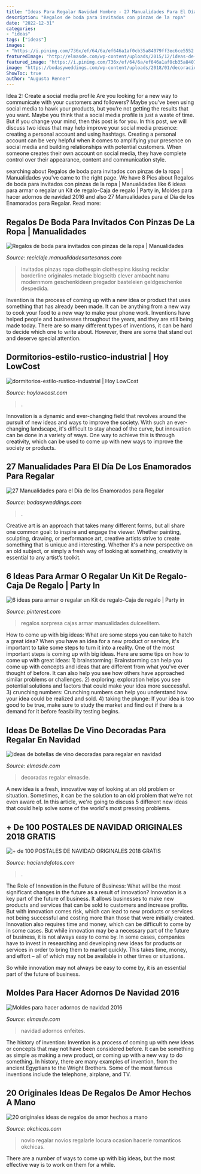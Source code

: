 ```yaml
---
title: "Ideas Para Regalar Navidad Hombre - 27 Manualidades Para El Día De Los Enamorados Para Regalar"
description: "Regalos de boda para invitados con pinzas de la ropa"
date: "2022-12-31"
categories:
- "ideas"
tags: ["ideas"]
images:
- "https://i.pinimg.com/736x/ef/64/6a/ef646a1af0cb35a84079ff3ec6ce5552.jpg"
featuredImage: "http://elmasde.com/wp-content/uploads/2015/12/ideas-de-botellas-de-vino-decoradas-para-regalar-en-navidad-01.jpg"
featured_image: "https://i.pinimg.com/736x/ef/64/6a/ef646a1af0cb35a84079ff3ec6ce5552.jpg"
image: "https://bodasyweddings.com/wp-content/uploads/2018/01/decoracion-del-cuarto.jpg"
ShowToc: true
author: "Augusta Renner"
---
```



Idea 2: Create a social media profile
Are you looking for a new way to communicate with your customers and followers? Maybe you’ve been using social media to hawk your products, but you’re not getting the results that you want. Maybe you think that a social media profile is just a waste of time. But if you change your mind, then this post is for you. In this post, we will discuss two ideas that may help improve your social media presence: creating a personal account and using hashtags.
Creating a personal account can be very helpful when it comes to amplifying your presence on social media and building relationships with potential customers. When someone creates their own account on social media, they have complete control over their appearance, content and communication style.

	

		
searching about Regalos de boda para invitados con pinzas de la ropa | Manualidades you've came to the right page. We have 8 Pics about Regalos de boda para invitados con pinzas de la ropa | Manualidades like 6 ideas para armar o regalar un Kit de regalo-Caja de regalo | Party in, Moldes para hacer adornos de navidad 2016 and also 27 Manualidades para el Día de los Enamorados para Regalar. Read more:
		
    
## Regalos De Boda Para Invitados Con Pinzas De La Ropa | Manualidades

<img loading=lazy src="https://www.manualidadesartesanas.com/wp-content/uploads/2014/07/regalos-de-boda-para-invitados.jpg" onerror="this.onerror=null;this.src='https://tse3.mm.bing.net/th?id=OIP.8BL19oMhgFOdzDqpB26pgQHaIn&amp;pid=15.1';" alt="Regalos de boda para invitados con pinzas de la ropa | Manualidades">

_Source: reciclaje.manualidadesartesanas.com_

>invitados pinzas ropa clothespin clothespins kissing reciclar borderline originales metade blogseitb clever ambacht nanu modernmom geschenkideen pregador basteleien geldgeschenke despedida. 

	

Invention is the process of coming up with a new idea or product that uses something that has already been made. It can be anything from a new way to cook your food to a new way to make your phone work. Inventions have helped people and businesses throughout the years, and they are still being made today. There are so many different types of inventions, it can be hard to decide which one to write about. However, there are some that stand out and deserve special attention.

    
## Dormitorios-estilo-rustico-industrial | Hoy LowCost

<img loading=lazy src="https://hoylowcost.com/wp-content/uploads/2016/10/dormitorios-estilo-rustico-industrial.jpg" onerror="this.onerror=null;this.src='https://tse3.mm.bing.net/th?id=OIP.K268542lKxYrK9soAp7jIwHaE8&amp;pid=15.1';" alt="dormitorios-estilo-rustico-industrial | Hoy LowCost">

_Source: hoylowcost.com_

>. 

	

Innovation is a dynamic and ever-changing field that revolves around the pursuit of new ideas and ways to improve the society. With such an ever-changing landscape, it's difficult to stay ahead of the curve, but innovation can be done in a variety of ways. One way to achieve this is through creativity, which can be used to come up with new ways to improve the society or products.

    
## 27 Manualidades Para El Día De Los Enamorados Para Regalar

<img loading=lazy src="https://bodasyweddings.com/wp-content/uploads/2018/01/decoracion-del-cuarto.jpg" onerror="this.onerror=null;this.src='https://tse1.mm.bing.net/th?id=OIP.rCfSy9E2CgCalXlkptrB6gAAAA&amp;pid=15.1';" alt="27 Manualidades para el Día de los Enamorados para Regalar">

_Source: bodasyweddings.com_

>. 

	

Creative art is an approach that takes many different forms, but all share one common goal: to inspire and engage the viewer. Whether painting, sculpting, drawing, or performance art, creative artists strive to create something that is unique and interesting. Whether it's a new perspective on an old subject, or simply a fresh way of looking at something, creativity is essential to any artist’s toolkit.

    
## 6 Ideas Para Armar O Regalar Un Kit De Regalo-Caja De Regalo | Party In

<img loading=lazy src="https://i.pinimg.com/736x/ef/64/6a/ef646a1af0cb35a84079ff3ec6ce5552.jpg" onerror="this.onerror=null;this.src='https://tse3.mm.bing.net/th?id=OIP.FbYF4cwt9XdqtW7Wk__wSQHaJ4&amp;pid=15.1';" alt="6 ideas para armar o regalar un Kit de regalo-Caja de regalo | Party in">

_Source: pinterest.com_

>regalos sorpresa cajas armar manualidades dulceelitem. 

	

How to come up with big ideas: What are some steps you can take to hatch a great idea?
When you have an idea for a new product or service, it's important to take some steps to turn it into a reality. One of the most important steps is coming up with big ideas. Here are some tips on how to come up with great ideas: 1) brainstorming: Brainstorming can help you come up with concepts and ideas that are different from what you've ever thought of before. It can also help you see how others have approached similar problems or challenges. 2) exploring: exploration helps you see potential solutions and factors that could make your idea more successful. 3) crunching numbers: Crunching numbers can help you understand how your idea could be realized and sold. 4) taking the plunge: If your idea is too good to be true, make sure to study the market and find out if there is a demand for it before feasibility testing begins.

    
## Ideas De Botellas De Vino Decoradas Para Regalar En Navidad

<img loading=lazy src="http://elmasde.com/wp-content/uploads/2015/12/ideas-de-botellas-de-vino-decoradas-para-regalar-en-navidad-01.jpg" onerror="this.onerror=null;this.src='https://tse2.mm.bing.net/th?id=OIP.N-HCxjpC0ACh1A5OakGpRgHaKA&amp;pid=15.1';" alt="ideas de botellas de vino decoradas para regalar en navidad">

_Source: elmasde.com_

>decoradas regalar elmasde. 

	

A new idea is a fresh, innovative way of looking at an old problem or situation. Sometimes, it can be the solution to an old problem that we're not even aware of. In this article, we're going to discuss 5 different new ideas that could help solve some of the world's most pressing problems.

    
## + De 100 POSTALES DE NAVIDAD ORIGINALES 2018 GRATIS

<img loading=lazy src="https://haciendofotos.com/wp-content/uploads/postales-de-navidad-papa-noel-600x896.jpg" onerror="this.onerror=null;this.src='https://tse2.mm.bing.net/th?id=OIP.GJODK6FONV2SKWboHyAMSQHaLD&amp;pid=15.1';" alt="+ de 100 POSTALES DE NAVIDAD ORIGINALES 2018 GRATIS">

_Source: haciendofotos.com_

>. 

	

The Role of Innovation in the Future of Business: What will be the most significant changes in the future as a result of innovation?
Innovation is a key part of the future of business. It allows businesses to make new products and services that can be sold to customers and increase profits. But with innovation comes risk, which can lead to new products or services not being successful and costing more than those that were initially created. Innovation also requires time and money, which can be difficult to come by in some cases.
But while innovation may be a necessary part of the future of business, it is not always easy to come by. In some cases, companies have to invest in researching and developing new ideas for products or services in order to bring them to market quickly. This takes time, money, and effort – all of which may not be available in other times or situations.

So while innovation may not always be easy to come by, it is an essential part of the future of business.

    
## Moldes Para Hacer Adornos De Navidad 2016

<img loading=lazy src="http://elmasde.com/wp-content/uploads/2015/11/L96InfA4bHY.jpg" onerror="this.onerror=null;this.src='https://tse2.mm.bing.net/th?id=OIP.9yUSjNAR74QIayxk4HCPOwHaFj&amp;pid=15.1';" alt="Moldes para hacer adornos de navidad 2016">

_Source: elmasde.com_

>navidad adornos enfeites. 

	

The history of invention:
Invention is a process of coming up with new ideas or concepts that may not have been considered before. It can be something as simple as making a new product, or coming up with a new way to do something. In history, there are many examples of invention, from the ancient Egyptians to the Wright Brothers. Some of the most famous inventions include the telephone, airplane, and TV.

    
## 20 Originales Ideas De Regalos De Amor Hechos A Mano

<img loading=lazy src="http://www.okchicas.com/wp-content/uploads/2016/03/regalos-para-novio.jpg" onerror="this.onerror=null;this.src='https://tse1.mm.bing.net/th?id=OIP.usR16uqOQbewNCuAuFPq5AHaD3&amp;pid=15.1';" alt="20 originales ideas de regalos de amor hechos a mano">

_Source: okchicas.com_

>novio regalar novios regalarle locura ocasion hacerle romanticos okchicas. 

	

There are a number of ways to come up with big ideas, but the most effective way is to work on them for a while.

